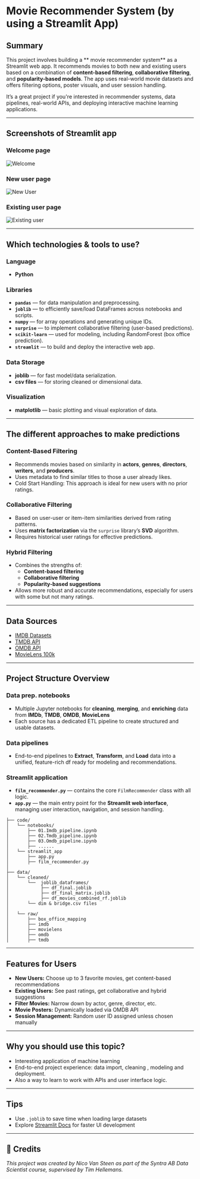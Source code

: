 # Movie Recommender System (by using a Streamlit App) 

## Summary

This project involves building a ** movie recommender system** as a Streamlit web app. It recommends movies to both new and existing users based on a combination of **content-based filtering**, **collaborative filtering**, and **popularity-based models**. The app uses real-world movie datasets and offers filtering options, poster visuals, and user session handling.

It’s a great project if you're interested in recommender systems, data pipelines, real-world APIs, and deploying interactive machine learning applications.

---

## Screenshots of Streamlit app

### Welcome page

![Welcome](images_presentation/img.png)

### New user page

![New User](images_presentation/img_1.png)

### Existing user page 

![Existing user](images_presentation/img_2.png)

---

## Which technologies & tools to use?

### Language
- **Python** 

### Libraries
- **`pandas`** — for data manipulation and preprocessing.
- **`joblib`** — to efficiently save/load DataFrames across notebooks and scripts.
- **`numpy`** — for array operations and generating unique IDs.
- **`surprise`** — to implement collaborative filtering (user-based predictions).
- **`scikit-learn`** — used for modeling, including RandomForest (box office prediction).
- **`streamlit`** — to build and deploy the interactive web app.

### Data Storage
- **joblib** — for fast model/data serialization.
- **csv files** — for storing cleaned or dimensional data.

### Visualization
- **matplotlib** — basic plotting and visual exploration of data.

---

## The different approaches to make predictions

### Content-Based Filtering
- Recommends movies based on similarity in **actors**, **genres**, **directors**, **writers**, and **producers**.
- Uses metadata to find similar titles to those a user already likes.
- Cold Start Handling: This approach is ideal for new users with no prior ratings.

### Collaborative Filtering
- Based on user-user or item-item similarities derived from rating patterns.
- Uses **matrix factorization** via the `surprise` library’s **SVD** algorithm.
- Requires historical user ratings for effective predictions.

### Hybrid Filtering
- Combines the strengths of:
  - **Content-based filtering**
  - **Collaborative filtering**
  - **Popularity-based suggestions**
- Allows more robust and accurate recommendations, especially for users with some but not many ratings.
---

## Data Sources

- [IMDB Datasets](https://www.imdb.com/interfaces/)
- [TMDB API](https://developer.themoviedb.org/docs) 
- [OMDB API](https://www.omdbapi.com/) 
- [MovieLens 100k](https://grouplens.org/datasets/movielens/100k/)

---

## Project Structure Overview

### Data prep. notebooks
- Multiple Jupyter notebooks for **cleaning**, **merging**, and **enriching** data from
  **IMDb**, **TMDB**, **OMDB**, **MovieLens**
- Each source has a dedicated ETL pipeline to create structured and usable datasets.

### Data pipelines
- End-to-end pipelines to **Extract**, **Transform**, and **Load** data into a unified, feature-rich df ready for modeling and recommendations.

### Streamlit application
- **`film_recommender.py`** — contains the core `FilmRecommender` class with all logic.
- **`app.py`** — the main entry point for the **Streamlit web interface**, managing user interaction, navigation, and session handling.


```
├── code/
│   └── notebooks/
│       ├── 01.Imdb_pipeline.ipynb
│       ├── 02.Tmdb_pipeline.ipynb
│       ├── 03.Omdb_pipeline.ipynb
│       ├── ......
│   └── streamlit_app
│       ├── app.py
│       ├── film_recommender.py
│
├── data/
│   └── cleaned/
│       └──  joblib_dataframes/
│            ├── df_final.joblib
│            ├── df_final_matrix.joblib
│            ├── df_movies_combined_rf.joblib
│       └── dim & bridge.csv files
│
│   └── raw/
│       ├── box_office_mapping
│       ├── imdb
│       ├── movielens
│       ├── omdb
│       ├── tmdb

```

---

## Features for Users

- **New Users:** Choose up to 3 favorite movies, get content-based recommendations  
- **Existing Users:** See past ratings, get collaborative and hybrid suggestions  
- **Filter Movies:** Narrow down by actor, genre, director, etc.  
- **Movie Posters:** Dynamically loaded via OMDB API  
- **Session Management:** Random user ID assigned unless chosen manually  

---

## Why you should use this topic?

- Interesting application of machine learning
- End-to-end project experience: data import, cleaning , modeling and deployment. 
- Also a way to learn to work with APIs and user interface logic.

---

## Tips

- Use `.joblib` to save time when loading large datasets
- Explore [Streamlit Docs](https://docs.streamlit.io/) for faster UI development

---

## 🏅 Credits

*This project was created by Nico Van Steen as part of the Syntra AB Data Scientist course, supervised by Tim Hellemans.*

